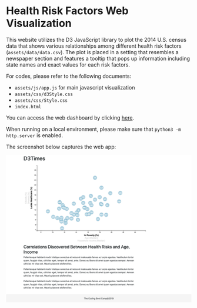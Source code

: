 # Health Risk Factors Web Visualization
This website utilizes the D3 JavaScript library to plot the 2014 U.S. census data that shows various relationships among different health risk factors (`assets/data/data.csv`). The plot is placed in a setting that resembles a newspaper section and features a tooltip that pops up information including state names and exact values for each risk factors.

For codes, please refer to the following documents:
* `assets/js/app.js` for main javascript visualization
* `assets/css/d3Style.css`
* `assets/css/Style.css`
* `index.html`

You can access the web dashboard by clicking [here](https://soobing91.github.io/A12_Web_Chart_App/index.html).

When running on a local environment, please make sure that `python3 -m http.server` is enabled.

The screenshot below captures the web app:

![screenshot](assets/images/screenshot_SooBin.png)